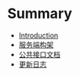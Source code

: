 # Summary

* [Introduction](README.md)
* [服务端构架](Server_Architecture.md)
* [公共接口文档](Public_API.md)
* [更新日志](UpdateVersionLog.md)

